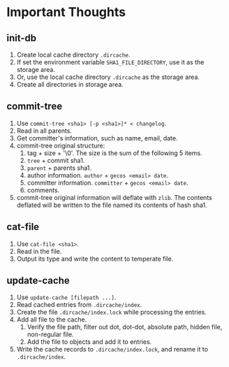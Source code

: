 # Important Thoughts

## init-db

1. Create local cache directory `.dircache`.
2. If set the environment variable `SHA1_FILE_DIRECTORY`, use
it as the storage area.
3. Or, use the local cache directory `.dircache` as the storage area.
4. Create all directories in storage area.

## commit-tree

1. Use `commit-tree <sha1> [-p <sha1>]* < changelog`.
2. Read in all parents.
3. Get committer's information, such as name, email, date.
4. commit-tree original structure:
   1. tag + size + '\0'. The size is the sum of the following 5 items.
   2. `tree` + commit sha1.
   3. `parent` + parents sha1.
   4. author information. `author` + `gecos <email> date`.
   5. committer information. `committer` + `gecos <email> date`.
   6. comments.
5. commit-tree original information will deflate with `zlib`.
The contents deflated will be written to the file named its contents
of hash sha1.

## cat-file

1. Use `cat-file <sha1>`.
2. Read in the file.
3. Output its type and write the content to temperate file.

## update-cache

1. Use `update-cache [filepath ...]`.
2. Read cached entries from `.dircache/index`.
3. Create the file `.dircache/index.lock` while processing the entries.
4. Add all file to the cache.
   1. Verify the file path, filter out dot, dot-dot, absolute path,
   hidden file, non-regular file.
   2. Add the file to objects and add it to entries.
5. Write the cache records to `.dircache/index.lock`, and rename it to
`.dircache/index`.
